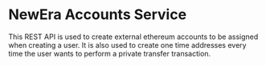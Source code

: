 # NewEra Accounts Service

This REST API is used to create external ethereum accounts to be assigned when creating a user. It
is also used to create one time addresses every time the user wants to perform a private transfer
transaction.
